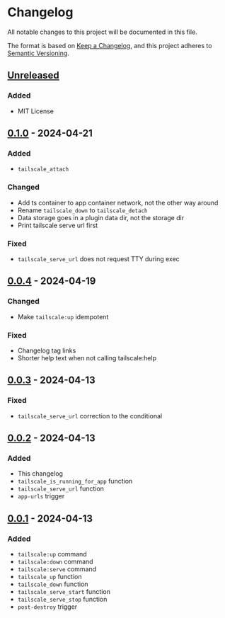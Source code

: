 # Changelog

All notable changes to this project will be documented in this file.

The format is based on [Keep a Changelog](https://keepachangelog.com/en/1.1.0/),
and this project adheres to [Semantic Versioning](https://semver.org/spec/v2.0.0.html).

## [Unreleased]

### Added
- MIT License

## [0.1.0] - 2024-04-21
### Added
- `tailscale_attach`

### Changed
- Add ts container to app container network, not the other way around
- Rename `tailscale_down` to `tailscale_detach`
- Data storage goes in a plugin data dir, not the storage dir
- Print tailscale serve url first

### Fixed
- `tailscale_serve_url` does not request TTY during exec

## [0.0.4] - 2024-04-19
### Changed
- Make `tailscale:up` idempotent

### Fixed
- Changelog tag links
- Shorter help text when not calling tailscale:help

## [0.0.3] - 2024-04-13
### Fixed
- `tailscale_serve_url` correction to the conditional

## [0.0.2] - 2024-04-13
### Added
- This changelog
- `tailscale_is_running_for_app` function
- `tailscale_serve_url` function
- `app-urls` trigger

## [0.0.1] - 2024-04-13
### Added
- `tailscale:up` command
- `tailscale:down` command
- `tailscale:serve` command
- `tailscale_up` function
- `tailscale_down` function
- `tailscale_serve_start` function
- `tailscale_serve_stop` function
- `post-destroy` trigger

[unreleased]: https://github.com/andrew-womeldorf/dokku-tailscale/compare/0.1.0...HEAD
[0.1.0]: https://github.com/andrew-womeldorf/dokku-tailscale/compare/0.0.4...0.1.0
[0.0.4]: https://github.com/andrew-womeldorf/dokku-tailscale/compare/0.0.3...0.0.4
[0.0.3]: https://github.com/andrew-womeldorf/dokku-tailscale/compare/0.0.2...0.0.3
[0.0.2]: https://github.com/andrew-womeldorf/dokku-tailscale/compare/0.0.1...0.0.2
[0.0.1]: https://github.com/andrew-womeldorf/dokku-tailscale/releases/tag/0.0.1
